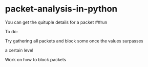 # packet-analysis-in-python

You can get the quituple details for a packet ##run 

To do:

Try gathering all packets and block some once the values surpasses

a certain level

Work on how to block packets
